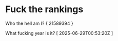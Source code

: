 # Fuck the rankings

Who the hell am I?
{ 21589394 }

What fucking year is it?
[ 2025-06-29T00:53:20Z ]
